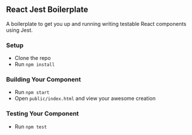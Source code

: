 ## React Jest Boilerplate

A boilerplate to get you up and running writing testable React components using Jest.

### Setup

* Clone the repo
* Run `npm install`

### Building Your Component

* Run `npm start`
* Open `public/index.html` and view your awesome creation

### Testing Your Component

* Run `npm test`
